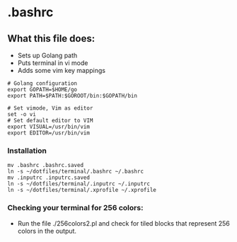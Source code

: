 # .bashrc

## What this file does:

- Sets up Golang path
- Puts terminal in vi mode
- Adds some vim key mappings

```
# Golang configuration
export GOPATH=$HOME/go
export PATH=$PATH:$GOROOT/bin:$GOPATH/bin

# Set vimode, Vim as editor
set -o vi
# Set default editor to VIM
export VISUAL=/usr/bin/vim
export EDITOR=/usr/bin/vim
```


### Installation

```
mv .bashrc .bashrc.saved
ln -s ~/dotfiles/terminal/.bashrc ~/.bashrc
mv .inputrc .inputrc.saved
ln -s ~/dotfiles/terminal/.inputrc ~/.inputrc
ln -s ~/dotfiles/terminal/.xprofile ~/.xprofile
```

### Checking your terminal for 256 colors:

- Run the file ./256colors2.pl and check for tiled blocks that
represent 256 colors in the output.

